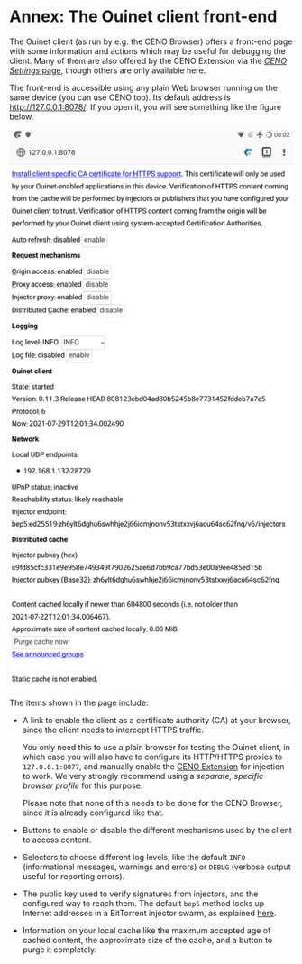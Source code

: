 # Annex: The Ouinet client front-end

The Ouinet client (as run by e.g. the CENO Browser) offers a front-end page with some information and actions which may be useful for debugging the client.  Many of them are also offered by the CENO Extension via the [*CENO Settings* page](../browser/settings.md), though others are only available here.

The front-end is accessible using any plain Web browser running on the same device (you can use CENO too).  Its default address is <http://127.0.0.1:8078/>.  If you open it, you will see something like the figure below.

![Figure: The client front-end](images/front-end.png)

The items shown in the page include:

- A link to enable the client as a certificate authority (CA) at your browser, since the client needs to intercept HTTPS traffic.

  You only need this to use a plain browser for testing the Ouinet client, in which case you will also have to configure its HTTP/HTTPS proxies to `127.0.0.1:8077`, and manually enable the [CENO Extension][] for injection to work.  We very strongly recommend using a *separate, specific browser profile* for this purpose.

  Please note that none of this needs to be done for the CENO Browser, since it is already configured like that.

- Buttons to enable or disable the different mechanisms used by the client to access content.

- Selectors to choose different log levels, like the default `INFO` (informational messages, warnings and errors) or `DEBUG` (verbose output useful for reporting errors).

- The public key used to verify signatures from injectors, and the configured way to reach them.  The default `bep5` method looks up Internet addresses in a BitTorrent injector swarm, as explained [here](../concepts/how.md).

- Information on your local cache like the maximum accepted age of cached content, the approximate size of the cache, and a button to purge it completely.

[CENO Extension]: https://github.com/censorship-no/ceno-ext-settings/
